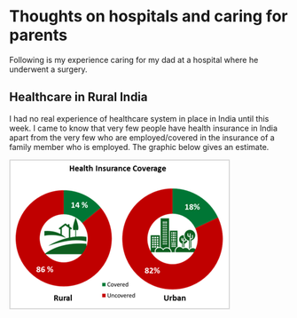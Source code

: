 # Thoughts on hospitals and caring for parents
Following is my experience caring for my dad at a hospital where he underwent a surgery.

## Healthcare in Rural India
I had no real experience of healthcare system in place in India until this week. I came to know that very few people have health insurance in India apart from the very few who are employed/covered in the insurance of a family member who is employed. The graphic below gives an estimate.

![](/images/Health_Insurance_Coverage_in_India_(Stats_from_NSSO_survey).png "Health Insurance Coverage in India:Stats from NSSO survey")

